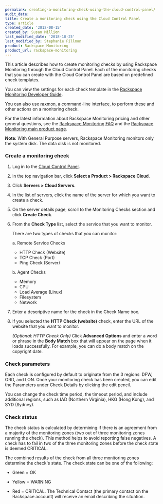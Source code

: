 ```yaml
---
permalink: creating-a-monitoring-check-using-the-cloud-control-panel/
audit_date:
title: Create a monitoring check using the Cloud Control Panel
type: article
created_date: '2012-08-15'
created_by: Susan Million
last_modified_date: '2018-10-25'
last_modified_by: Stephanie Fillmon
product: Rackspace Monitoring
product_url: rackspace-monitoring
---
```


This article describes how to create monitoring checks by using
Rackspace Monitoring through the Cloud Control Panel. Each of the
monitoring checks that you can create with the Cloud Control Panel are
based on predefined check templates.

You can view the settings for each check template in the [Rackspace
Monitoring Developer
Guide](https://developer.rackspace.com/docs/cloud-monitoring/v1/developer-guide/#alarm-example-operations).

You can also use
[raxmon](/how-to/getting-started-with-rackspace-monitoring-cli),
a command-line interface, to perform these and other actions on a
monitoring check.

For the latest information about Rackspace Monitoring pricing and other
general questions, see the [Rackspace Monitoring
FAQ](/how-to/cloud-monitoring-faq)
and the [Rackspace Monitoring main product
page](http://www.rackspace.com/cloud/monitoring/).

**Note:** With General Purpose servers, Rackspace Monitoring monitors
only the system disk. The data disk is not monitored.

### Create a monitoring check

1.  Log in to the [Cloud Control Panel](https://login.rackspace.com/).
2.  In the top navigation bar, click **Select a Product > Rackspace Cloud**.
3.  Click **Servers > Cloud Servers**.
4.  In the list of servers, click the name of the server for which you
    want to create a check.
5.  On the server details page, scroll to the Monitoring Checks section
    and click **Create Check**.
6.  From the **Check Type** list, select the service that you want
    to monitor.

    There are two types of checks that you can monitor:

    a. Remote Service Checks
       - HTTP Check (Website)
       - TCP Check (Port)
       - Ping Check (Server)

    b. Agent Checks
       - Memory
       - CPU
       - Load Average (Linux)
       - Filesystem
       - Network

7.  Enter a descriptive name for the check in the Check Name box.

8.  If you selected the **HTTP Check (website)** check, enter the URL of
    the website that you want to monitor.

    *(Optional: HTTP Check Only)* Click **Advanced Options** and enter a
    word or phrase in the **Body Match** box that will appear on the
    page when it loads successfully. For example, you can do a body
    match on the copyright date.

### Check parameters

Each check is configured by default to originate from the 3 regions:
DFW, ORD, and LON. Once your monitoring check has been created, you can
edit the Parameters under Check Details by clicking the edit pencil.

You can change the check time period, the timeout period, and include additional
regions, such as IAD (Northern Virginia), HKG (Hong Kong), and SYD
(Sydney).

### Check status

The check status is calculated by determining if there is an agreement
from a majority of the monitoring zones (two out of three monitoring
zones running the check). This method helps to avoid reporting false
negatives. A check has to fail in two of the three monitoring zones
before the check state is deemed CRITICAL.

The combined results of the check from all three monitoring zones
determine the check's state. The check state can be one of the
following:

-   Green = OK

-   Yellow = WARNING

-   Red = CRITICAL. The Technical Contact (the primary contact on the
    Rackspace account) will receive an email describing the situation.
